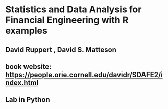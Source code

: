 # Statistics and Data Analysis for Financial Engineering with R examples
## David Ruppert , David S. Matteson
## book website: https://people.orie.cornell.edu/davidr/SDAFE2/index.html
## Lab in Python
